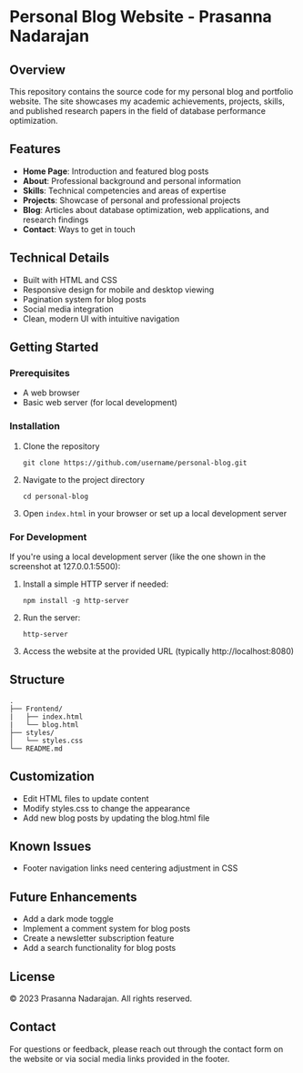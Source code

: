 # Personal Blog Website - Prasanna Nadarajan

## Overview
This repository contains the source code for my personal blog and portfolio website. The site showcases my academic achievements, projects, skills, and published research papers in the field of database performance optimization.

## Features
- **Home Page**: Introduction and featured blog posts
- **About**: Professional background and personal information
- **Skills**: Technical competencies and areas of expertise
- **Projects**: Showcase of personal and professional projects
- **Blog**: Articles about database optimization, web applications, and research findings
- **Contact**: Ways to get in touch

## Technical Details
- Built with HTML and CSS
- Responsive design for mobile and desktop viewing
- Pagination system for blog posts
- Social media integration
- Clean, modern UI with intuitive navigation

## Getting Started

### Prerequisites
- A web browser
- Basic web server (for local development)

### Installation
1. Clone the repository
   ```
   git clone https://github.com/username/personal-blog.git
   ```
2. Navigate to the project directory
   ```
   cd personal-blog
   ```
3. Open `index.html` in your browser or set up a local development server

### For Development
If you're using a local development server (like the one shown in the screenshot at 127.0.0.1:5500):

1. Install a simple HTTP server if needed:
   ```
   npm install -g http-server
   ```
2. Run the server:
   ```
   http-server
   ```
3. Access the website at the provided URL (typically http://localhost:8080)

## Structure
```
.
├── Frontend/
|   ├── index.html
|   └── blog.html
├── styles/
│   └── styles.css
└── README.md
```

## Customization
- Edit HTML files to update content
- Modify styles.css to change the appearance
- Add new blog posts by updating the blog.html file

## Known Issues
- Footer navigation links need centering adjustment in CSS

## Future Enhancements
- Add a dark mode toggle
- Implement a comment system for blog posts
- Create a newsletter subscription feature
- Add a search functionality for blog posts

## License
© 2023 Prasanna Nadarajan. All rights reserved.

## Contact
For questions or feedback, please reach out through the contact form on the website or via social media links provided in the footer.